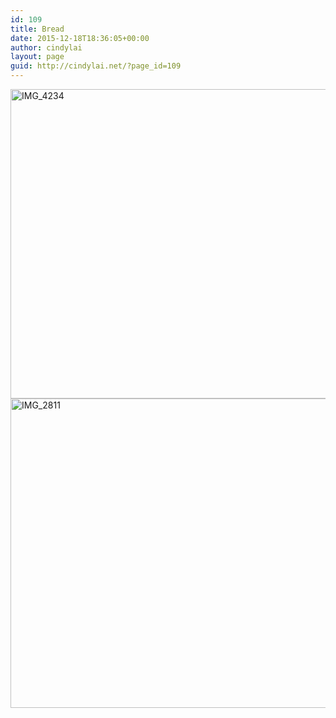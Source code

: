 ```yaml
---
id: 109
title: Bread
date: 2015-12-18T18:36:05+00:00
author: cindylai
layout: page
guid: http://cindylai.net/?page_id=109
---
```

 <img class="aligncenter size-large wp-image-122" src="http://cindylai.net/wp-content/uploads/2015/12/IMG_4234-1024x768.jpg" alt="IMG_4234" width="660" height="495" srcset="http://cindylai.net/wp-content/uploads/2015/12/IMG_4234-1024x768.jpg 1024w, http://cindylai.net/wp-content/uploads/2015/12/IMG_4234-300x225.jpg 300w, http://cindylai.net/wp-content/uploads/2015/12/IMG_4234-768x576.jpg 768w" sizes="(max-width: 660px) 100vw, 660px" /><img class="aligncenter size-large wp-image-120" src="http://cindylai.net/wp-content/uploads/2015/12/IMG_2811-1024x768.jpg" alt="IMG_2811" width="660" height="495" srcset="http://cindylai.net/wp-content/uploads/2015/12/IMG_2811-1024x768.jpg 1024w, http://cindylai.net/wp-content/uploads/2015/12/IMG_2811-300x225.jpg 300w, http://cindylai.net/wp-content/uploads/2015/12/IMG_2811-768x576.jpg 768w" sizes="(max-width: 660px) 100vw, 660px" />